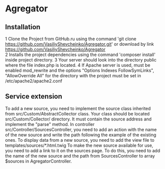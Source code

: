 # Agregator

<h2>Installation</h2>

1 Clone the Project from GitHub.ru using the command 'git clone https://github.com/VasiliyShevcheinko/Agregator.git' or download by link <a href='https://github.com/VasiliyShevcheinko/Agregator'>https://github.com/VasiliyShevcheinko/Agregator</a><br>
2 Installs the project dependencies using the command 'composer install' inside project directory.
3 Your server should look into the directory public where the file index.php is located.
4 If Apache server is used, must be enabled mod_rewrite and the options
  "Options Indexes FollowSymLinks", "AllowOverride All" for the directory with the project must be    set in /etc/apache2/apache2.conf

<h2>Service extension</h2>

To add a new source, you need to implement the source class inherited from src/Custom/AbstractCollector class. Your class should be located src/Custom/Collector/ directory. It must contain the source address and implement the "parse" method.
In controller src/Controller/SourcesController, you need to add an action with the name of the new source and write the path following the example of the existing ones. 
To display data from a new source, you need to add the view file to templates/sources/*.html.twig 
To make the new source available for use, you need to add a link to it on the sources page. To do this, you need to add the name of the new source and the path from SourcesController to array $sources in AgregatorController. 
